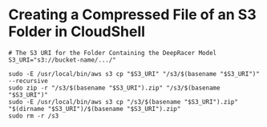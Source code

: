 # Creating a Compressed File of an S3 Folder in CloudShell


```shell
# The S3 URI for the Folder Containing the DeepRacer Model
S3_URI="s3://bucket-name/.../"

sudo -E /usr/local/bin/aws s3 cp "$S3_URI" "/s3/$(basename "$S3_URI")" --recursive
sudo zip -r "/s3/$(basename "$S3_URI").zip" "/s3/$(basename "$S3_URI")"
sudo -E /usr/local/bin/aws s3 cp "/s3/$(basename "$S3_URI").zip" "$(dirname "$S3_URI")/$(basename "$S3_URI").zip"
sudo rm -r /s3
```